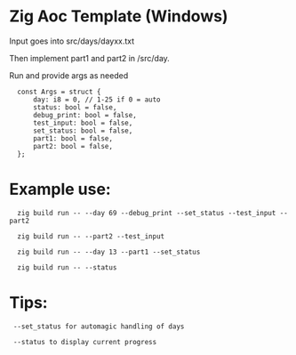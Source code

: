 # Zig Aoc Template (Windows)
  Input goes into src/days/dayxx.txt
  
  Then implement part1 and part2 in /src/day.

  Run and provide args as needed

```zig
  const Args = struct {
      day: i8 = 0, // 1-25 if 0 = auto
      status: bool = false,
      debug_print: bool = false,
      test_input: bool = false,
      set_status: bool = false,
      part1: bool = false,
      part2: bool = false,
  };
  ```

# Example use:
```
  zig build run -- --day 69 --debug_print --set_status --test_input --part2

  zig build run -- --part2 --test_input

  zig build run -- --day 13 --part1 --set_status
  
  zig build run -- --status
```

# Tips:
```
 --set_status for automagic handling of days

 --status to display current progress
```
